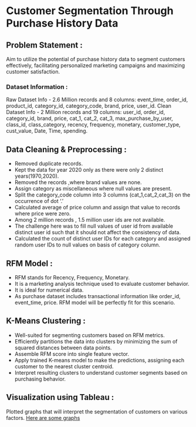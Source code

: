 # Customer Segmentation Through Purchase History Data

## Problem Statement : 
  Aim to utilize the potential of purchase history data to segment customers effectively, facilitating personalized marketing campaigns and maximizing customer satisfaction.

### Dataset Information :
Raw Dataset Info - 2.6 Million records and 8 columns: event_time, order_id, product_id, category_id, category_code, brand, price, user_id.
Clean Dataset Info - 2 Million records and 19 columns: user_id,	order_id,	category_id,	brand,	price,	cat_1,	cat_2,	cat_3,	max_purchase_by_user,	class_id,	class_category,	recency,	frequency,	monetary,	customer_type,	cust_value,	Date,	Time,	spending.


## Data Cleaning & Preprocessing :
- Removed duplicate records.
- Kept the data for year 2020 only as there were only 2 distinct years(1970,2020).
- Removed the records ,where brand values are none.
- Assign category as miscellaneous where null values are present.
- Split the category_code column into 3 columns (cat_1,cat_2,cat_3) on the occurrence of dot ‘.’
- Calculated  average of price column and assign that value to records where price were zero.
- Among 2 million records , 1.5 million user ids are not available.
- The challenge here was to fill null values of user id from available distinct user id such that it should not affect the consistency of data.
- Calculated the count of distinct user IDs for each category and assigned random user IDs to null values on basis of category column.

## RFM Model :
- RFM stands for Recency, Frequency, Monetary.
- It is a marketing analysis technique used to evaluate customer behavior.
- It is ideal for numerical data.
- As purchase dataset includes transactional information like order_id, event_time, price. RFM model will be perfectly fit for this scenario.

## K-Means Clustering :
- Well-suited for segmenting customers based on RFM metrics.
- Efficiently partitions the data into clusters by minimizing the sum of squared distances between data points.
- Assemble RFM score into single feature vector.
- Apply trained K-means model to make the predictions, assigning each customer to the nearest cluster centroid.
- Interpret resulting clusters to understand customer segments based on purchasing behavior.


## Visualization using Tableau :
Plotted graphs that will interpret the segmentation of customers on various factors.
[Here are some graphs](https://public.tableau.com/app/profile/tejas.shinde6818/viz/CDAC-Project_17086852664780/CustomerSegmentationDashboard?publish=yes)
